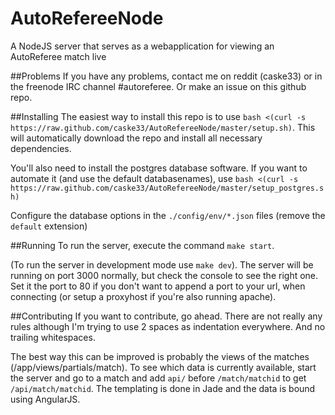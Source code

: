 AutoRefereeNode
===============

A NodeJS server that serves as a webapplication for viewing an AutoReferee match live

##Problems
If you have any problems, contact me on reddit (caske33) or in the freenode IRC channel #autoreferee. Or make an issue on this github repo.

##Installing
The easiest way to install this repo is to use `bash <(curl -s https://raw.github.com/caske33/AutoRefereeNode/master/setup.sh)`. This will automatically download the repo and install all necessary dependencies.

You'll also need to install the postgres database software.
If you want to automate it (and use the default databasenames), use `bash <(curl -s https://raw.github.com/caske33/AutoRefereeNode/master/setup_postgres.sh)`

Configure the database options in the `./config/env/*.json` files (remove the `default` extension)

##Running
To run the server, execute the command `make start`.

(To run the server in development mode use `make dev`).
The server will be running on port 3000 normally, but check the console to see the right one. Set it the port to 80 if you don't want to append a port to your url, when connecting (or setup a proxyhost if you're also running apache).

##Contributing
If you want to contribute, go ahead. There are not really any rules although I'm trying to use 2 spaces as indentation everywhere. And no trailing whitespaces.

The best way this can be improved is probably the views of the matches (/app/views/partials/match). To see which data is currently available, start the server and go to a match and add `api/` before `/match/matchid` to get `/api/match/matchid`. The templating is done in Jade and the data is bound using AngularJS.
